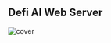 ## Defi AI Web Server

![cover](https://github.com/user-attachments/assets/319b74f3-e0e5-4667-b86c-11cf27f7603b)
